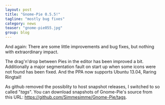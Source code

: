 ```yaml
---
layout: post
title: "Gnome-Pie 0.5.5!"
tagline: "mostly bug fixes"
category: news
teaser: "gnome-pie055.jpg"
group: blog
---
```


And again: There are some little improvements and bug fixes, but nothing with extraordinary impact.

<!--more-->

The drag'n'drop between Pies in the editor has been improved a bit. Additionally a major segmentation fault on start up when some icons were not found has been fixed. And the PPA now supports Ubuntu 13.04, Raring Ringtail!

As github removed the possiblity to host snapshot releases, I switched to so called "<em>tags</em>". You can download snapshots of Gnome-Pie's source from this URL: <a href="https://github.com/Simmesimme/Gnome-Pie/tags" title="https://github.com/Simmesimme/Gnome-Pie/tags" target="_blank">https://github.com/Simmesimme/Gnome-Pie/tags</a>.
